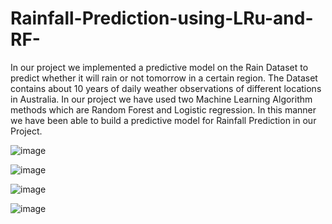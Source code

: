 # Rainfall-Prediction-using-LRu-and-RF-
In our project we  implemented a predictive model on the Rain Dataset to predict whether it will rain or not tomorrow in a certain region.  The Dataset contains about 10 years of daily weather observations of different locations in Australia. In our project we have used two Machine Learning Algorithm methods which are Random Forest and Logistic regression.  In this manner we have been able to build a predictive model for Rainfall Prediction in our Project.


![image](https://user-images.githubusercontent.com/88029794/190352148-43151d68-e158-4172-9ea0-879ee1b68915.png)

![image](https://user-images.githubusercontent.com/88029794/190352316-990a7e92-6eab-4cbc-8fcf-01c7941f6fc9.png)

![image](https://user-images.githubusercontent.com/88029794/190352360-dc830be3-419b-4e15-9cb1-371a14f983c5.png)

![image](https://user-images.githubusercontent.com/88029794/190352405-b98ea2b9-c101-49f4-9676-0b75a1ae88dc.png)

